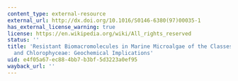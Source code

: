 ```yaml
---
content_type: external-resource
external_url: http://dx.doi.org/10.1016/S0146-6380(97)00035-1
has_external_license_warning: true
license: https://en.wikipedia.org/wiki/All_rights_reserved
status: ''
title: 'Resistant Biomacromolecules in Marine Microalgae of the Classes Eustigmatophyceae
  and Chlorophyceae: Geochemical Implications'
uid: e4f05a67-ec88-4bb7-b3bf-5d3223a0ef95
wayback_url: ''
---
```

